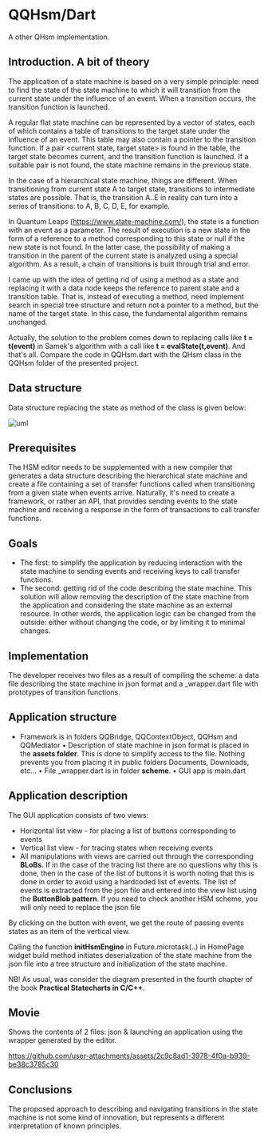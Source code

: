 # QQHsm/Dart

A other QHsm implementation.

## Introduction. A bit of theory
The application of a state machine is based on a very simple principle: need to find the state of the state machine to which it will transition from the current state under the influence of an event. When a transition occurs, the transition function is launched.

A regular flat state machine can be represented by a vector of states, each of which contains a table of transitions to the target state under the influence of an event. This table may also contain a pointer to the transition function. If a pair <current state, target state> is found in the table, the target state becomes current, and the transition function is launched. If a suitable pair is not found, the state machine remains in the previous state.

In the case of a hierarchical state machine, things are different. When transitioning from current state A to target state, transitions to intermediate states are possible. That is, the transition A..E in reality can turn into a series of transitions: to A, B, C, D, E, for example.

In Quantum Leaps (https://www.state-machine.com/), the state is a function with an event as a parameter. The result of execution is a new state in the form of a reference to a method corresponding to this state or null if the new state is not found. In the latter case, the possibility of making a transition in the parent of the current state is analyzed using a special algorithm. As a result, a chain of transitions is built through trial and error.

I came up with the idea of ​​getting rid of using a method as a state and replacing it with a data node keeps the reference to parent state and a transition table. That is, instead of executing a method, need implement search in special tree structure and return not a pointer to a method, but the name of the target state. In this case, the fundamental algorithm remains unchanged.

Actually, the solution to the problem comes down to replacing calls like __t = t(event)__ in Samek's algorithm with a call like __t = evalState(t,event)__. And that's all. Compare the code in QQHsm.dart with the QHsm class in the QQHsm folder of the presented project.

## Data structure
Data structure replacing the state as method of the class is given below:

![uml](https://github.com/user-attachments/assets/b6a855d9-3846-46fe-9216-e2d960babfea)

## Prerequisites
The HSM editor needs to be supplemented with a new compiler that generates a data structure describing the hierarchical state machine and create a file containing a set of transfer functions called when transitioning from a given state when events arrive. Naturally, it's need to create a framework, or rather an API, that provides sending events to the state machine and receiving a response in the form of transactions to call transfer functions.

## Goals
* The first: to simplify the application by reducing interaction with the state machine to sending events and receiving keys to call transfer functions.
* The second: getting rid of the code describing the state machine. This solution will allow removing the description of the state machine from the application and considering the state machine as an external resource. In other words, the application logic can be changed from the outside: either without changing the code, or by limiting it to minimal changes.

## Implementation
The developer receives two files as a result of compiling the scheme: a data file describing the state machine in json format and a <project name>_wrapper.dart file with prototypes of transition functions.

## Application structure
* Framework is in folders QQBridge, QQContextObject, QQHsm and QQMediator
• Description of state machine in json format is placed in the __assets folder__. This is done to simplify access to the file. Nothing prevents you from placing it in public folders Documents, Downloads, etc...
• File <project name>_wrapper.dart is in folder __scheme__.
• GUI app is main.dart

## Application description

The GUI application consists of two views:
* Horizontal list view - for placing a list of buttons corresponding to events
* Vertical list view - for tracing states when receiving events
* All manipulations with views are carried out through the corresponding __BLoBs__. If in the case of the tracing list there are no questions why this is done, then in the case of the list of buttons it is worth noting that this is done in order to avoid using a hardcoded list of events. The list of events is extracted from the json file and entered into the view list using the __ButtonBlob pattern__. If you need to check another HSM scheme, you will only need to replace the json file

By clicking on the button with event, we get the route of passing events states as an item of the vertical view.

Calling the function __initHsmEngine__ in Future.microtask(..) in HomePage widget build method initiates deserialization of the state machine from the json file into a tree structure and initialization of the state machine.

NB! As usual, was consider the diagram presented in the fourth chapter of the book __Practical Statecharts in C/C++__.

## Movie
Shows the contents of 2 files: json & launching an application using the wrapper generated by the editor.

https://github.com/user-attachments/assets/2c9c8ad1-3978-4f0a-b939-be38c3785c30


## Conclusions
The proposed approach to describing and navigating transitions in the state machine is not some kind of innovation, but represents a different interpretation of known principles.

